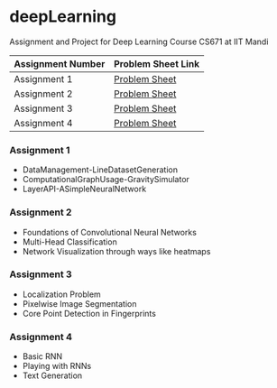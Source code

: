 # deepLearning
Assignment and Project for Deep Learning Course  CS671 at IIT Mandi

| Assignment Number | Problem Sheet Link |
| ------------------------- | ---------------- |
| Assignment 1 | [Problem Sheet](./assignment_1/assignment_1_problem_sheet.pdf) |
| Assignment 2 | [Problem Sheet](./assignment_2/assignment_2_problem_sheet.pdf) |
| Assignment 3 | [Problem Sheet](./assignment_3/assignment_3_problem_sheet.pdf) |
| Assignment 4 | [Problem Sheet](./assignment_4/CS671_Assignment_4__2019_.pdf) |

### Assignment 1 
*   DataManagement-LineDatasetGeneration
*   ComputationalGraphUsage-GravitySimulator
*   LayerAPI-ASimpleNeuralNetwork
### Assignment 2 
*   Foundations of Convolutional Neural Networks
*   Multi-Head Classification
*   Network Visualization through ways like heatmaps

### Assignment 3 
*   Localization Problem
*   Pixelwise Image Segmentation
*   Core Point Detection in Fingerprints
### Assignment 4 
*   Basic RNN
*   Playing with RNNs
*   Text Generation
